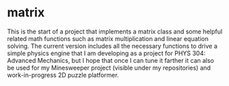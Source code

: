 # matrix

This is the start of a project that implements a matrix class and some helpful related math functions such as matrix multiplication and linear equation solving.
The current version includes all the necessary functions to drive a simple physics engine that I am developing as a project for PHYS 304: Advanced Mechanics, but I hope that once I can tune it farther it can also be used for my Minesweeper project (visible under my repositories) and work-in-progress 2D puzzle platformer.

